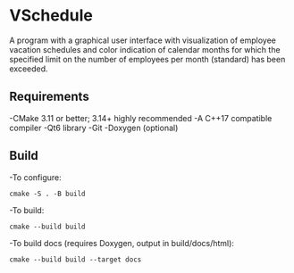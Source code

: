 # VSchedule
A program with a graphical user interface with visualization of employee vacation schedules 
and color indication of calendar months for which the specified limit on the number of employees 
per month (standard) has been exceeded.

## Requirements
-CMake 3.11 or better; 3.14+ highly recommended
-A C++17 compatible compiler
-Qt6 library
-Git
-Doxygen (optional)

## Build
-To configure:
```
cmake -S . -B build
```
-To build:
```
cmake --build build
```
-To build docs (requires Doxygen, output in build/docs/html):
```
cmake --build build --target docs
```